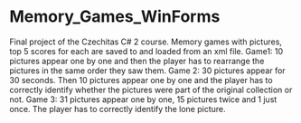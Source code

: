 # Memory_Games_WinForms
Final project of the Czechitas C# 2 course. Memory games with pictures, top 5 scores for each are saved to and loaded from an xml file.
Game1: 10 pictures appear one by one and then the player has to rearrange the pictures in the same order they saw them.
Game 2: 30 pictures appear for 30 seconds. Then 10 pictures appear one by one and the player has to correctly identify whether the pictures were part of the original collection or not.
Game 3: 31 pictures appear one by one, 15 pictures twice and 1 just once. The player has to correctly identify the lone picture.
